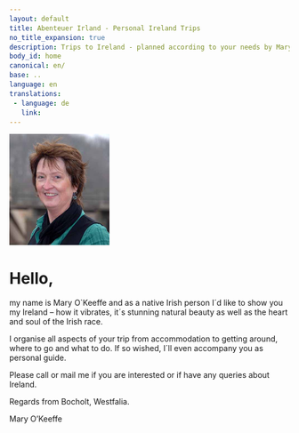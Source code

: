 ```yaml
---
layout: default
title: Abenteuer Irland - Personal Ireland Trips
no_title_expansion: true
description: Trips to Ireland - planned according to your needs by Mary O'Keeffe.
body_id: home
canonical: en/
base: ..
language: en
translations:
 - language: de
   link: 
---
```

<img class="floatright" width="180" height="200" src="img/mary-2.jpg">

# Hello,

my name is Mary O`Keeffe and as a native Irish person I´d like to show you my
Ireland – how it vibrates, it´s stunning natural beauty as well as the heart and
soul of the Irish race.

I organise all aspects of your trip from accommodation to getting around, where
to go and what to do. If so wished, I´ll even accompany you as personal guide.

Please call or mail me if you are interested or if have any queries about
Ireland.

Regards from Bocholt, Westfalia.

Mary O’Keeffe
